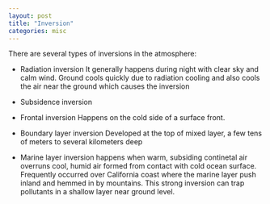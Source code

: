 ```yaml
---
layout: post
title: "Inversion"
categories: misc
---
```

There are several types of inversions in the atmosphere:

- Radiation inversion
It generally happens during night with clear sky and calm wind. Ground cools quickly due to radiation cooling and also cools the air near the ground which causes the inversion

- Subsidence inversion

- Frontal inversion
Happens on the cold side of a surface front.

- Boundary layer inversion
Developed at the top of mixed layer, a few tens of meters to several kilometers deep

- Marine layer inversion
happens when warm, subsiding continetal air overruns cool, humid air formed from contact with cold ocean surface. Frequently occurred over California coast where the marine layer push inland and hemmed in by mountains. This strong inversion can trap pollutants in a shallow layer near ground level.
